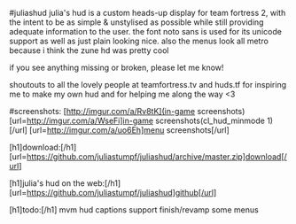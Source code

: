 #juliashud
julia's hud is a custom heads-up display for team fortress 2, with the intent to be as simple & unstylised as possible while still providing adequate information to the user.
the font noto sans is used for its unicode support as well as just plain looking nice.
also the menus look all metro because i think the zune hd was pretty cool

if you see anything missing or broken, please let me know!

shoutouts to all the lovely people at teamfortress.tv and huds.tf for inspiring me to make my own hud and for helping me along the way <3

#screenshots:
[http://imgur.com/a/Rv8tK](in-game screenshots)
[url=http://imgur.com/a/WseFi]in-game screenshots(cl_hud_minmode 1)[/url]
[url=http://imgur.com/a/uo6Eh]menu screenshots[/url]

[h1]download:[/h1]
[url=https://github.com/juliastumpf/juliashud/archive/master.zip]download[/url]

[h1]julia's hud on the web:[/h1]
[url=https://github.com/juliastumpf/juliashud]github[/url]

[h1]todo:[/h1]
mvm hud
captions support
finish/revamp some menus

